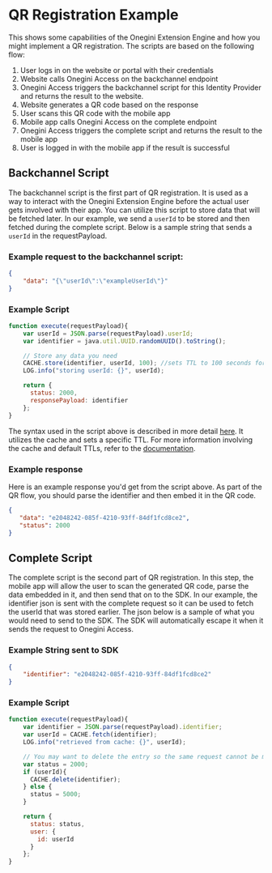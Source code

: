 # QR Registration Example
This shows some capabilities of the Onegini Extension Engine and how you might implement a QR registration. The scripts are based on the following flow:

1. User logs in on the website or portal with their credentials
2. Website calls Onegini Access on the backchannel endpoint
3. Onegini Access triggers the backchannel script for this Identity Provider and returns the result to the website.
4. Website generates a QR code based on the response
5. User scans this QR code with the mobile app
6. Mobile app calls Onegini Access on the complete endpoint
7. Onegini Access triggers the complete script and returns the result to the mobile app
8. User is logged in with the mobile app if the result is successful

## Backchannel Script

The backchannel script is the first part of QR registration. It is used as a way to interact with the Onegini Extension Engine before the actual user gets involved with
their app. You can utilize this script to store data that will be fetched later. In our example, we send a `userId` to be stored and then fetched during the 
complete script. Below is a sample string that sends a `userId` in the requestPayload.

### Example request to the backchannel script:
```json
{
    "data": "{\"userId\":\"exampleUserId\"}"
}
```

### Example Script

```js
function execute(requestPayload){
    var userId = JSON.parse(requestPayload).userId;
    var identifier = java.util.UUID.randomUUID().toString();

    // Store any data you need
    CACHE.store(identifier, userId, 100); //sets TTL to 100 seconds for this key.
    LOG.info("storing userId: {}", userId);

    return {
      status: 2000,
      responsePayload: identifier
    };
}
```

The syntax used in the script above is described in more detail [here](https://docs-single-tenant.onegini.com/msp/stable/extension-engine/topics/writing-scripts.html).
It utilizes the cache and sets a specific TTL. For more information involving the cache and default TTLs, refer to the [documentation](https://docs-single-tenant.onegini.com/msp/stable/extension-engine/configuration/setup-cache.html).


### Example response
Here is an example response you'd get from the script above. As part of the QR flow, you should parse the identifier and then embed it in the QR code.

```json
{
   "data": "e2048242-085f-4210-93ff-84df1fcd8ce2", 
   "status": 2000
}
```

## Complete Script

The complete script is the second part of QR registration. In this step, the mobile app will allow the user to scan the generated QR code, parse the data 
embedded in it, and then send that on to the SDK. In our example, the identifier json is sent with the complete request so it can be used to fetch the userId 
that was stored earlier. The json below is a sample of what you would need to send to the SDK. The SDK will automatically escape it when it sends the request 
to Onegini Access.


### Example String sent to SDK
```json
{
    "identifier": "e2048242-085f-4210-93ff-84df1fcd8ce2"
}
```


### Example Script
```js
function execute(requestPayload){
    var identifier = JSON.parse(requestPayload).identifier;
    var userId = CACHE.fetch(identifier);
    LOG.info("retrieved from cache: {}", userId);

    // You may want to delete the entry so the same request cannot be made again
    var status = 2000;
    if (userId){
      CACHE.delete(identifier);
    } else {
      status = 5000;
    }

    return {
      status: status,
      user: {
        id: userId
      }
    };
}
```